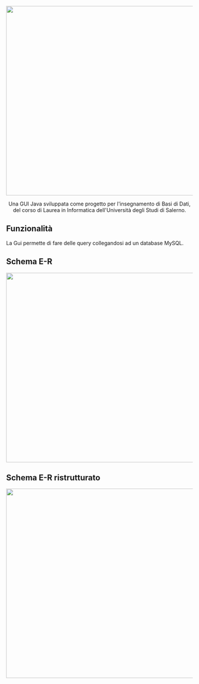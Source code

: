 <p align="center">
  <img src="https://github.com/raffaeleav/gestione-etichette/assets/114619463/a13b0d2f-1122-4e65-84d9-c0e532b95785" width="512" heigth="120">
</p>

<p align="center">
  Una GUI Java sviluppata come progetto per l'insegnamento di Basi di Dati, del corso di Laurea in Informatica dell'Università degli Studi di Salerno. 
</p>


## Funzionalità 
La Gui permette di fare delle query collegandosi ad un database MySQL. 


## Schema E-R
<p>
  <img src="https://github.com/raffaeleav/gestione-etichette/assets/114619463/9aef227e-fee7-41c3-b2e2-9070dcff31c7" width="512" heigth="512">
</p>

## Schema E-R ristrutturato
<p>
  <img src="https://github.com/raffaeleav/gestione-etichette/assets/114619463/5acb75ad-881d-46ab-8b21-21bb4bbef0fc" width="512" heigth="512">
</p>
